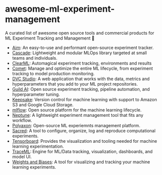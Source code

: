 # awesome-ml-experiment-management

A curated list of awesome open source tools and commercial products for ML Experiment Tracking and Management 🚀

 * [Aim](https://github.com/aimhubio/aim): An easy-to-use and performant open-source experiment tracker.
 * [Cascade](https://github.com/oxid15/cascade): Lightweight and modular MLOps library targeted at small teams and individuals.
 * [ClearML](https://github.com/allegroai/clearml): Automagical experiment tracking, environments and results
 * [Comet](https://www.comet.ml/): Manage and optimize the entire ML lifecycle, from experiment tracking to model production monitoring.
 * [DVC Studio](https://studio.iterative.ai/): A web application that works with the data, metrics and hyperparameters that you add to your ML project repositories.
 * [Guild AI](https://guild.ai/): Open source experiment tracking, pipeline automation, and hyperparameter tuning.
 * [Keepsake](https://github.com/replicate/keepsake): Version control for machine learning with support to Amazon S3 and Google Cloud Storage.
 * [mlflow](https://github.com/mlflow/mlflow): Open source platform for the machine learning lifecycle.
 * [Neptune](https://neptune.ai/): A lightweight experiment management tool that fits any workflow.
 * [Polyaxon](https://github.com/polyaxon/polyaxon):  Open-source ML experiemnts management platform.
 * [Sacred](https://github.com/IDSIA/sacred/): A tool to configure, organize, log and reproduce computational experiments.
 * [Tensorboard](https://www.tensorflow.org/tensorboard/):  Provides the visualization and tooling needed for machine learning experimentation.
 * [TraceML](https://github.com/polyaxon/traceml): Engine for ML/Data tracking, visualization, dashboards, and model UI.
 * [Weights and Biases](https://github.com/wandb/client): A tool for visualizing and tracking your machine learning experiments.

